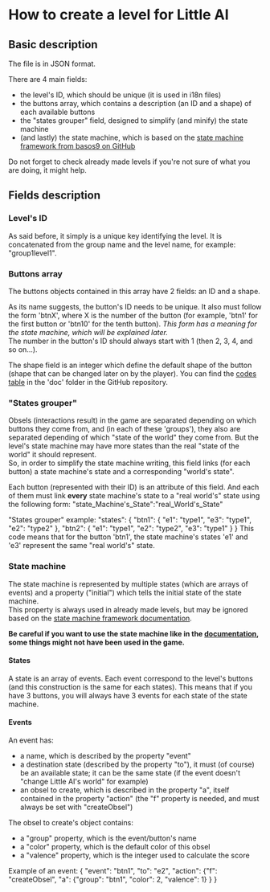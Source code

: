 # How to create a level for Little AI

## Basic description

The file is in JSON format.

There are 4 main fields:
* the level's ID, which should be unique (it is used in i18n files)
* the buttons array, which contains a description (an ID and a shape) of each available buttons
* the "states grouper" field, designed to simplify (and minify) the state machine
* (and lastly) the state machine, which is based on the [state machine framework from basos9 on GitHub][fsm]

[fsm]: https://github.com/basos9/js-fsm "State machine framework documentation"

Do not forget to check already made levels if you're not sure of what you are doing, it might help.

## Fields description

### Level's ID

As said before, it simply is a unique key identifying the level. It is concatenated from the group name and the level name, for example: "group1level1".

### Buttons array

The buttons objects contained in this array have 2 fields: an ID and a shape.

As its name suggests, the button's ID needs to be unique. It also must follow the form 'btnX', where X is the number of the button (for example, 'btn1' for the first button or 'btn10' for the tenth button). *This form has a meaning for the state machine, which will be explained later.*  
The number in the button's ID should always start with 1 (then 2, 3, 4, and so on...).

The shape field is an integer which define the default shape of the button (shape that can be changed later on by the player). You can find the [codes table](./Codes.md) in the 'doc' folder in the GitHub repository.

### "States grouper"

Obsels (interactions result) in the game are separated depending on which buttons they come from, and (in each of these 'groups'), they also are separated depending of which "state of the world" they come from. But the level's state machine may have more states than the real "state of the world" it should represent.  
So, in order to simplify the state machine writing, this field links (for each button) a state machine's state and a corresponding "world's state".

Each button (represented with their ID) is an attribute of this field. And each of them must link __every__ state machine's state to a "real world's" state using the following form:
	"state_Machine's_State":"real_World's_State"

"States grouper" example:
	"states": {
		"btn1": {
			"e1": "type1",
			"e3": "type1",
			"e2": "type2"
		},
		"btn2": {
			"e1": "type1",
			"e2": "type2",
			"e3": "type1"
		}
	}
This code means that for the button 'btn1', the state machine's states 'e1' and 'e3' represent the same "real world's" state.

### State machine

The state machine is represented by multiple states (which are arrays of events) and a property ("initial") which tells the initial state of the state machine.  
This property is always used in already made levels, but may be ignored based on the [state machine framework documentation][fsm].

__Be careful if you want to use the state machine like in the [documentation][fsm], some things might not have been used in the game.__

#### States

A state is an array of events. Each event correspond to the level's buttons (and this construction is the same for each states). This means that if you have 3 buttons, you will always have 3 events for each state of the state machine.

#### Events

An event has:
* a name, which is described by the property "event"
* a destination state (described by the property "to"), it must (of course) be an available state; it can be the same state (if the event doesn't "change Little AI's world" for example)
* an obsel to create, which is described in the property "a", itself contained in the property "action" (the "f" property is needed, and must always be set with "createObsel")

The obsel to create's object contains:
* a "group" property, which is the event/button's name
* a "color" property, which is the default color of this obsel
* a "valence" property, which is the integer used to calculate the score

Example of an event:
	{ "event": "btn1", "to": "e2", "action": {"f": "createObsel", "a": {"group": "btn1", "color": 2, "valence": 1} } }
